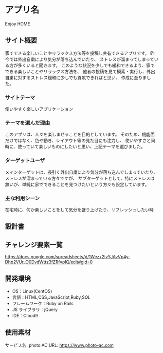 # アプリ名

Enjoy HOME

## サイト概要

家でできる楽しいことやリラックス方法等を投稿し共有できるアプリです。
昨今では外出自粛により気分が落ち込んでいたり、
ストレスが溜まってしまっている方が多くいると聞きます。
このような状況を少しでも緩和できるよう、家でできる楽しいことやリラックス方法を、
他者の投稿を見て模索・実行し、外出自粛に対するストレス緩和に少しでも貢献できればと思い、
作成に至りました。

### サイトテーマ

使いやすく楽しいアプリケーション

### テーマを選んだ理由

このアプリは、人々を楽しませることを目的としています。
そのため、機能面だけではなく、色や動き、レイアウト等の見た目にも注力し、
使いやすさと同時に、使っていて楽しいものにしたいと思い、上記テーマを選びました。

### ターゲットユーザ

メインターゲットは、長引く外出自粛により気分が落ち込んでしまっていたり、ストレスが溜まっている方々ですが、
サブターゲットとして、特にストレスは無いが、単純に家でできることを見つけたいという方々も設定しています。

### 主な利用シーン

在宅時に、何か楽しいことをして気分を盛り上げたり、リフレッシュしたい時

## 設計書



## チャレンジ要素一覧

https://docs.google.com/spreadsheets/d/1Wezx2IvYJAvVp4y-Dhq2VUr_O0DvdWttz3fZ1lfvpIQ/edit#gid=0

## 開発環境

- OS：Linux(CentOS)
- 言語：HTML,CSS,JavaScript,Ruby,SQL
- フレームワーク：Ruby on Rails
- JS ライブラリ：jQuery
- IDE：Cloud9

## 使用素材

  サービス名: photo AC
  URL: https://www.photo-ac.com
